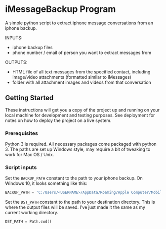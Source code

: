 # iMessageBackup Program

A simple python script to extract iphone message conversations from an iphone backup.

INPUTS:
* iphone backup files
* phone number / email of person you want to extract messages from

OUTPUTS:
* HTML file of all text messages from the specified contact, including image/video attachments (formatted similar to iMessages)
* folder with all attachment images and videos from that conversation

## Getting Started

These instructions will get you a copy of the project up and running on your local machine for development and testing purposes. See deployment for notes on how to deploy the project on a live system.

### Prerequisites

Python 3 is required. All necessary packages come packaged with python 3.
The paths are set up Windows style, may require a bit of tweaking to work for Mac OS / Unix.

### Script inputs

Set the `BACKUP_PATH` constant to the path to your iphone backup. On Windows 10, it looks something like this:

```python
BACKUP_PATH = 'C:/Users/<USERNAME>/AppData/Roaming/Apple Computer/MobileSync/Backup/<GUID>'
```

Set the `DST_PATH` constant to the path to your destination directory. This is where the output files will be saved. I've just made it the same as my current working directory.

```python
DST_PATH = Path.cwd()
```
